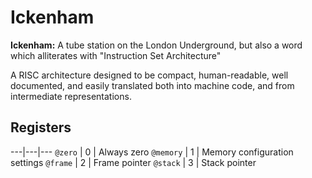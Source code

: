 # Ickenham

**Ickenham:** A tube station on the London Underground, but also a word which alliterates with "Instruction Set Architecture"

A RISC architecture designed to be compact, human-readable, well documented, and easily translated both into machine code, and from intermediate representations.

## Registers

---|---|---
`@zero`   | 0 | Always zero
`@memory` | 1 | Memory configuration settings
`@frame`  | 2 | Frame pointer
`@stack`  | 3 | Stack pointer 
